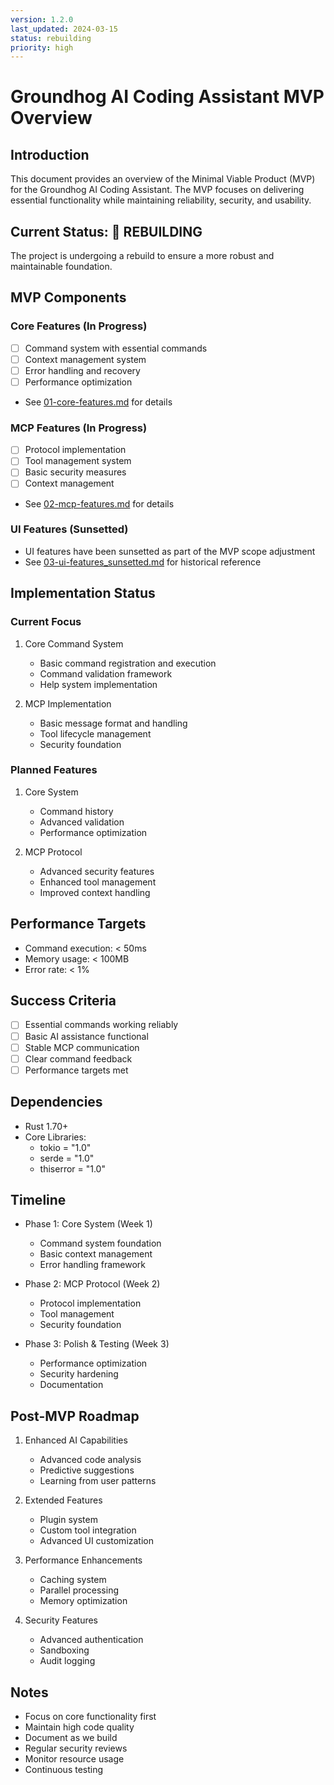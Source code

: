 ```yaml
---
version: 1.2.0
last_updated: 2024-03-15
status: rebuilding
priority: high
---
```


# Groundhog AI Coding Assistant MVP Overview

## Introduction
This document provides an overview of the Minimal Viable Product (MVP) for the Groundhog AI Coding Assistant. The MVP focuses on delivering essential functionality while maintaining reliability, security, and usability.

## Current Status: 🔄 REBUILDING
The project is undergoing a rebuild to ensure a more robust and maintainable foundation.

## MVP Components

### Core Features (In Progress)
- [ ] Command system with essential commands
- [ ] Context management system
- [ ] Error handling and recovery
- [ ] Performance optimization
- See [01-core-features.md](01-core-features.md) for details

### MCP Features (In Progress)
- [ ] Protocol implementation
- [ ] Tool management system
- [ ] Basic security measures
- [ ] Context management
- See [02-mcp-features.md](02-mcp-features.md) for details

### UI Features (Sunsetted)
- UI features have been sunsetted as part of the MVP scope adjustment
- See [03-ui-features_sunsetted.md](03-ui-features_sunsetted.md) for historical reference

## Implementation Status

### Current Focus
1. Core Command System
   - Basic command registration and execution
   - Command validation framework
   - Help system implementation

2. MCP Implementation
   - Basic message format and handling
   - Tool lifecycle management
   - Security foundation

### Planned Features
1. Core System
   - Command history
   - Advanced validation
   - Performance optimization

2. MCP Protocol
   - Advanced security features
   - Enhanced tool management
   - Improved context handling

## Performance Targets
- Command execution: < 50ms
- Memory usage: < 100MB
- Error rate: < 1%

## Success Criteria
- [ ] Essential commands working reliably
- [ ] Basic AI assistance functional
- [ ] Stable MCP communication
- [ ] Clear command feedback
- [ ] Performance targets met

## Dependencies
- Rust 1.70+
- Core Libraries:
  - tokio = "1.0"
  - serde = "1.0"
  - thiserror = "1.0"

## Timeline
- Phase 1: Core System (Week 1)
  - Command system foundation
  - Basic context management
  - Error handling framework

- Phase 2: MCP Protocol (Week 2)
  - Protocol implementation
  - Tool management
  - Security foundation

- Phase 3: Polish & Testing (Week 3)
  - Performance optimization
  - Security hardening
  - Documentation

## Post-MVP Roadmap
1. Enhanced AI Capabilities
   - Advanced code analysis
   - Predictive suggestions
   - Learning from user patterns

2. Extended Features
   - Plugin system
   - Custom tool integration
   - Advanced UI customization

3. Performance Enhancements
   - Caching system
   - Parallel processing
   - Memory optimization

4. Security Features
   - Advanced authentication
   - Sandboxing
   - Audit logging

## Notes
- Focus on core functionality first
- Maintain high code quality
- Document as we build
- Regular security reviews
- Monitor resource usage
- Continuous testing 